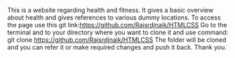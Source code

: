 This is a website regarding health and fitness. It gives a basic overview about health and gives references to various dummy locations. 
To access the page use this git link:https://github.com/Rajsrdjnaik/HTMLCSS
Go to the terminal and to your directory where you want to clone it and use command: git clone https://github.com/Rajsrdjnaik/HTMLCSS
The folder will be cloned and you can refer it or make required changes and push it back.
Thank you.
